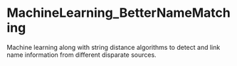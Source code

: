 # MachineLearning_BetterNameMatching
Machine learning along with string distance algorithms to detect and link name information from different disparate sources.
